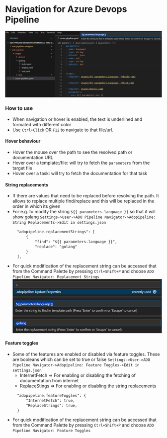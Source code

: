 # Navigation for Azure Devops Pipeline

![Navigate](images/navigate.png)

### How to use
- When navigation or hover is enabled, the text is underlined and formated with different color
- Use `Ctrl+Click` OR `F12` to navigate to that file/url.
#### Hover behaviour
- Hover the mouse over the path to see the resolved path or documentation URL
- Hover over a template:/file: will try to fetch the `parameters` from the target file
- Hover over a task: will try to fetch the documentation for that task
#### String replacements
- If there are values that need to be replaced before resolving the path. It allows to replace multiple find/replace and this will be replaced in the order in which its given
- For e.g. to modify the string `${{ parameters.language }}` so that it will show golang
  `Settings->User->ADO Pipeline Navigator->Adopipeline: String Replacements->Edit in settings.json`
  ```
    "adopipeline.replacementStrings": [
        {
            "find": "${{ parameters.language }}",
            "replace": "golang"
        }
    ],
  ```
- For quick modification of the replacement string can be accessed that from the Command Palette by pressing `Ctrl+Shift+P` and choose `ADO Pipeline Navigator: Replacement Strings`
  ![Path replacement from Command Palette](images/command-palette.png)
#### Feature toggles
- Some of the features are enabled or disabled via feature toggles. These are booleans which can be set to true or false
  `Settings->User->ADO Pipeline Navigator->Adopipeline: Feature Toggles->Edit in settings.json`
  - InternetFetch => For enabling or disabling the fetching of documentation from internet
  - ReplaceStings => For enabling or disabling the string replacements
  ```
    "adopipeline.featureToggles": {
        "InternetFetch": true,
        "ReplaceStrings": true,
    }
  ```
- For quick modification of the replacement string can be accessed that from the Command Palette by pressing `Ctrl+Shift+P` and choose `ADO Pipeline Navigator: Feature Toggles`

